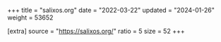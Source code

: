 +++
title = "salixos.org"
date = "2022-03-22"
updated = "2024-01-26"
weight = 53652

[extra]
source = "https://salixos.org/"
ratio = 5
size = 52
+++
